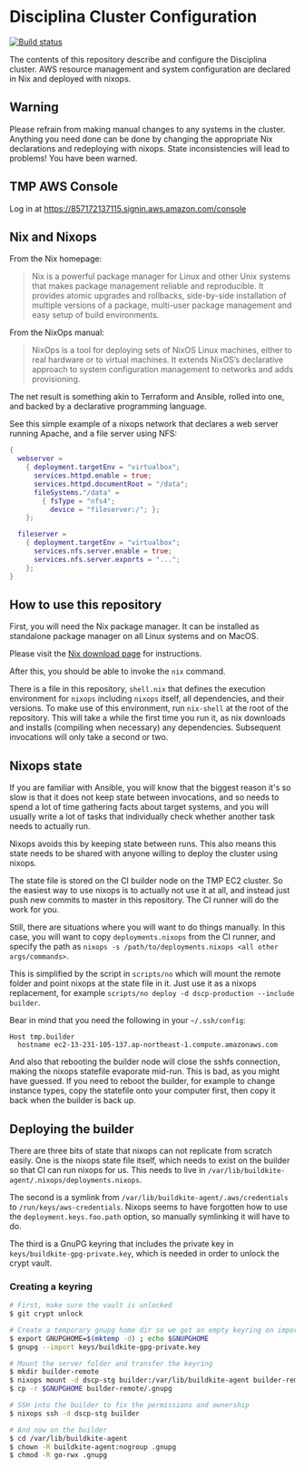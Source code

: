# Disciplina Cluster Configuration

[![Build status](https://badge.buildkite.com/cad2c06e89f0d975e7b4242154fe3d40d430de5bd24b565eaf.svg)](https://buildkite.com/serokell/dscp-staging)

The contents of this repository describe and configure the Disciplina cluster.
AWS resource management and system configuration are declared in Nix and
deployed with nixops.

## Warning

Please refrain from making manual changes to any systems in the cluster.
Anything you need done can be done by changing the appropriate Nix declarations
and redeploying with nixops. State inconsistencies will lead to problems! You
have been warned.

## TMP AWS Console

Log in at https://857172137115.signin.aws.amazon.com/console

## Nix and Nixops

From the Nix homepage:

> Nix is a powerful package manager for Linux and other Unix systems that makes
> package management reliable and reproducible. It provides atomic upgrades and
> rollbacks, side-by-side installation of multiple versions of a package,
> multi-user package management and easy setup of build environments.

From the NixOps manual:

> NixOps is a tool for deploying sets of NixOS Linux machines, either to real
> hardware or to virtual machines. It extends NixOS’s declarative approach to
> system configuration management to networks and adds provisioning.

The net result is something akin to Terraform and Ansible, rolled into one, and
backed by a declarative programming language.

See this simple example of a nixops network that declares a web server running
Apache, and a file server using NFS:

```nix
{
  webserver =
    { deployment.targetEnv = "virtualbox";
      services.httpd.enable = true;
      services.httpd.documentRoot = "/data";
      fileSystems."/data" =
        { fsType = "nfs4";
          device = "fileserver:/"; };
    };

  fileserver =
    { deployment.targetEnv = "virtualbox";
      services.nfs.server.enable = true;
      services.nfs.server.exports = "...";
    };
}
```

## How to use this repository

First, you will need the Nix package manager. It can be installed as standalone
package manager on all Linux systems and on MacOS.

Please visit the [Nix download page](https://nixos.org/nix/download.html) for
instructions.

After this, you should be able to invoke the `nix` command.

There is a file in this repository, `shell.nix` that defines the execution
environment for `nixops` including `nixops` itself, all dependencies, and their
versions. To make use of this environment, run `nix-shell` at the root of the
repository. This will take a while the first time you run it, as nix downloads
and installs (compiling when necessary) any dependencies. Subsequent invocations
will only take a second or two.

## Nixops state

If you are familiar with Ansible, you will know that the biggest reason it's so
slow is that it does not keep state between invocations, and so needs to spend a
lot of time gathering facts about target systems, and you will usually write a
lot of tasks that individually check whether another task needs to actually run.

Nixops avoids this by keeping state between runs. This also means this state
needs to be shared with anyone willing to deploy the cluster using nixops.

The state file is stored on the CI builder node on the TMP EC2 cluster. So the
easiest way to use nixops is to actually not use it at all, and instead just
push new commits to master in this repository. The CI runner will do the work
for you.

Still, there are situations where you will want to do things manually. In this
case, you will want to copy `deployments.nixops` from the CI runner, and specify
the path as `nixops -s /path/to/deployments.nixops <all other args/commands>`.

This is simplified by the script in `scripts/no` which will mount the remote
folder and point nixops at the state file in it. Just use it as a nixops
replacement, for example `scripts/no deploy -d dscp-production --include
builder`.

Bear in mind that you need the following in your `~/.ssh/config`:

```
Host tmp.builder
  hostname ec2-13-231-105-137.ap-northeast-1.compute.amazonaws.com
```

And also that rebooting the builder node will close the sshfs connection,
making the nixops statefile evaporate mid-run. This is bad, as you might have
guessed. If you need to reboot the builder, for example to change instance
types, copy the statefile onto your computer first, then copy it back when the
builder is back up.

## Deploying the builder

There are three bits of state that nixops can not replicate from scratch easily.
One is the nixops state file itself, which needs to exist on the builder so
that CI can run nixops for us. This needs to live in
`/var/lib/buildkite-agent/.nixops/deployments.nixops`.

The second is a symlink from `/var/lib/buildkite-agent/.aws/credentials` to
`/run/keys/aws-credentials`. Nixops seems to have forgotten how to use the
`deployment.keys.foo.path` option, so manually symlinking it will have to do.

The third is a GnuPG keyring that includes the private key in
`keys/buildkite-gpg-private.key`, which is needed in order to unlock the crypt
vault.

### Creating a keyring

```sh
# First, make sure the vault is unlocked
$ git crypt unlock

# Create a temporary gnupg home dir so we get an empty keyring on import
$ export GNUPGHOME=$(mktemp -d) ; echo $GNUPGHOME
$ gnupg --import keys/buildkite-gpg-private.key

# Mount the server folder and transfer the keyring
$ mkdir builder-remote
$ nixops mount -d dscp-stg builder:/var/lib/buildkite-agent builder-remote
$ cp -r $GNUPGHOME builder-remote/.gnupg

# SSH into the builder to fix the permissions and ownership
$ nixops ssh -d dscp-stg builder

# And now on the builder
$ cd /var/lib/buildkite-agent
$ chown -R buildkite-agent:nogroup .gnupg
$ chmod -R go-rwx .gnupg
```
